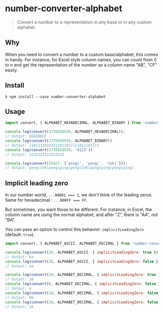 # number-converter-alphabet
> Convert a number to a representation in any base or in any custom alphabet.

## Why

When you need to convert a number to a custom base/alphabet, this comes in handy.
For instance, for Excel style column names, you can count from 0 to n and
get the representation of the number as a column name "AB", "CF" easily.

## Install

```shell
$ npm install --save number-converter-alphabet
```

## Usage

```js
import convert, { ALPHABET_HEXADECIMAL, ALPHABET_BINARY } from 'number-converter-alphabet';

console.log(convert(3735928559, ALPHABET_HEXADECIMAL));
// Output: DEADBEEF
console.log(convert(3735928559, ALPHABET_BINARY))
// Output: 11011110101011011011111011101111
console.log(convert(3735928559, '0123'))
// Output: 3132223123323233

console.log(convert(35427, ['ping|', 'pong|', 'tok|']));
// Output: pong|tok|pong|ping|pong|tok|pong|ping|pong|ping|
```

## Implicit leading zero

In our number world, `...00001 === 1`, we don't think of the leading zeros.
Same for hexadecimal : `...000FF === FF`.

But sometimes, you want those to be different.
For instance, in Excel, the column name are using the normal alphabet, and after
 "Z", there is "AA", not "BA".

You can pass an option to control this behavior: `implicitLeadingZero` (default: 
`true`).

```js
import convert, { ALPHABET_ASCII, ALPHABET_DECIMAL } from 'number-converter-alphabet';

console.log(convert(26, ALPHABET_ASCII, { implicitLeadingZero: true }));
// Output: ba
console.log(convert(26, ALPHABET_ASCII, { implicitLeadingZero: false }));
// Output: aa

console.log(convert(26, ALPHABET_DECIMAL, { implicitLeadingZero: true }));
// Output: 26
console.log(convert(6, ALPHABET_DECIMAL, { implicitLeadingZero: false }));
// Output: 6
console.log(convert(16, ALPHABET_DECIMAL, { implicitLeadingZero: false }));
// Output: 06
console.log(convert(26, ALPHABET_DECIMAL, { implicitLeadingZero: false }));
// Output: 16
```

